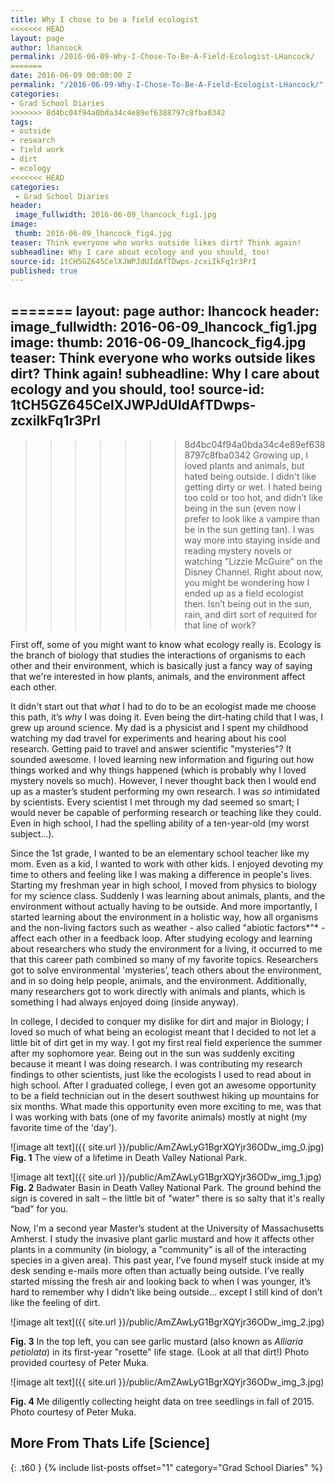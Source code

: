```yaml
---
title: Why I chose to be a field ecologist
<<<<<<< HEAD
layout: page
author: lhancock
permalink: /2016-06-09-Why-I-Chose-To-Be-A-Field-Ecologist-LHancock/
=======
date: 2016-06-09 00:00:00 Z
permalink: "/2016-06-09-Why-I-Chose-To-Be-A-Field-Ecologist-LHancock/"
categories:
- Grad School Diaries
>>>>>>> 8d4bc04f94a0bda34c4e89ef6388797c8fba0342
tags:
- outside
- research
- field work
- dirt
- ecology
<<<<<<< HEAD
categories:
 - Grad School Diaries
header:
 image_fullwidth: 2016-06-09_lhancock_fig1.jpg
image:
 thumb: 2016-06-09_lhancock_fig4.jpg
teaser: Think everyone who works outside likes dirt? Think again!
subheadline: Why I care about ecology and you should, too!
source-id: 1tCH5GZ645CelXJWPJdUIdAfTDwps-zcxiIkFq1r3PrI
published: true
---
```

=======
layout: page
author: lhancock
header:
  image_fullwidth: 2016-06-09_lhancock_fig1.jpg
image:
  thumb: 2016-06-09_lhancock_fig4.jpg
teaser: Think everyone who works outside likes dirt? Think again!
subheadline: Why I care about ecology and you should, too!
source-id: 1tCH5GZ645CelXJWPJdUIdAfTDwps-zcxiIkFq1r3PrI
---

>>>>>>> 8d4bc04f94a0bda34c4e89ef6388797c8fba0342
Growing up, I loved plants and animals, but hated being outside. I didn't like getting dirty or wet. I hated being too cold or too hot, and didn’t like being in the sun (even now I prefer to look like a vampire than be in the sun getting tan). I was way more into staying inside and reading mystery novels or watching "Lizzie McGuire" on the Disney Channel. Right about now, you might be wondering how I ended up as a field ecologist then. Isn’t being out in the sun, rain, and dirt sort of required for that line of work?  

First off, some of you might want to know what ecology really is. Ecology is the branch of biology that studies the interactions of organisms to each other and their environment, which is basically just a fancy way of saying that we're interested in how plants, animals, and the environment affect each other.

It didn't start out that *what* I had to do to be an ecologist made me choose this path, it’s *why* I was doing it. Even being the dirt-hating child that I was, I grew up around science. My dad is a physicist and I spent my childhood watching my dad travel for experiments and hearing about his cool research.  Getting paid to travel and answer scientific "mysteries"? It sounded awesome. I loved learning new information and figuring out how things worked and why things happened (which is probably why I loved mystery novels so much). However, I never thought back then I would end up as a master’s student performing my own research. I was *so* intimidated by scientists. Every scientist I met through my dad seemed so smart; I would never be capable of performing research or teaching like they could. Even in high school, I had the spelling ability of a ten-year-old (my worst subject…).

Since the 1st grade, I wanted to be an elementary school teacher like my mom. Even as a kid, I wanted to work with other kids. I enjoyed devoting my time to others and feeling like I was making a difference in people's lives. Starting my freshman year in high school, I moved from physics to biology for my science class. Suddenly I was learning about animals, plants, and the environment without actually having to be outside. And more importantly, I started learning about the environment in a holistic way, how all organisms and the non-living factors such as weather - also called "abiotic factors*"* - affect each other in a feedback loop. After studying ecology and learning about researchers who study the environment for a living, it occurred to me that this career path combined so many of my favorite topics. Researchers got to solve environmental 'mysteries’, teach others about the environment, and in so doing help people, animals, and the environment. Additionally, many researchers got to work directly with animals and plants, which is something I had always enjoyed doing (inside anyway).

In college, I decided to conquer my dislike for dirt and major in Biology; I loved so much of what being an ecologist meant that I decided to not let a little bit of dirt get in my way. I got my first real field experience the summer after my sophomore year. Being out in the sun was suddenly exciting because it meant I was doing research. I was contributing my research findings to other scientists, just like the ecologists I used to read about in high school. After I graduated college, I even got an awesome opportunity to be a field technician out in the desert southwest hiking up mountains for six months. What made this opportunity even more exciting to me, was that I was working with bats (one of my favorite animals) mostly at night (my favorite time of the 'day').

![image alt text]({{ site.url }}/public/AmZAwLyG1BgrXQYjr36ODw_img_0.jpg)
**Fig. 1** The view of a lifetime in Death Valley National Park. 

![image alt text]({{ site.url }}/public/AmZAwLyG1BgrXQYjr36ODw_img_1.jpg)
**Fig. 2** Badwater Basin in Death Valley National Park. The ground behind the sign is covered in salt – the little bit of "water" there is so salty that it's really “bad” for you.

Now, I'm a second year Master’s student at the University of Massachusetts Amherst. I study the invasive plant garlic mustard and how it affects other plants in a community (in biology, a "community" is all of the interacting species in a given area). This past year, I’ve found myself stuck inside at my desk sending e-mails more often than actually being outside. I’ve really started missing the fresh air and looking back to when I was younger, it’s hard to remember why I didn’t like being outside… except I still kind of don’t like the feeling of dirt. 

![image alt text]({{ site.url }}/public/AmZAwLyG1BgrXQYjr36ODw_img_2.jpg)

**Fig. 3** In the top left, you can see garlic mustard (also known as *Alliaria petiolata*) in its first-year "rosette" life stage. (Look at all that dirt!) Photo provided courtesy of Peter Muka.

![image alt text]({{ site.url }}/public/AmZAwLyG1BgrXQYjr36ODw_img_3.jpg)

**Fig. 4** Me diligently collecting height data on tree seedlings in fall of 2015. Photo courtesy of Peter Muka. 


## More From Thats Life [Science]
{: .t60 }
{% include list-posts offset="1" category="Grad School Diaries" %}
